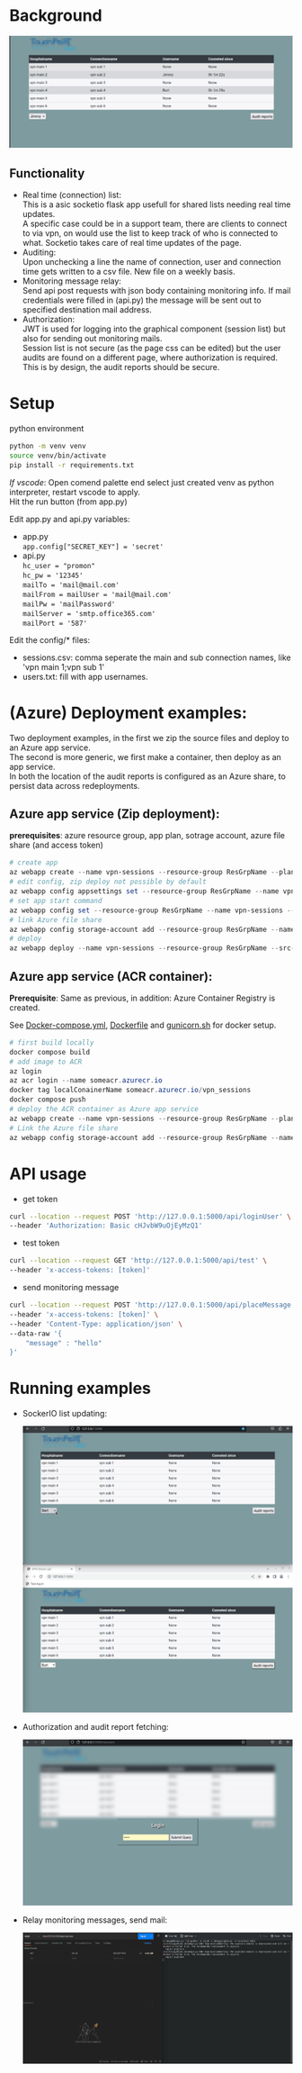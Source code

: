 # Background

![Alt text](assets/images/Screenshot_20230210_212141.png)

## Functionality

* Real time (connection) list:  
This is a asic socketio flask app usefull for shared lists needing real time updates.  
A specific case could be in a support team, there are clients to connect to via vpn, on would use the list to keep track of who is connected to what. Socketio takes care of real time updates of the page.
* Auditing:  
Upon unchecking a line the name of connection, user and connection time gets written to a csv file. New file on a weekly basis.
* Monitoring message relay:  
Send api post requests with json body containing monitoring info. If mail credentials were filled in (api.py) the message will be sent out to specified destination mail address.
* Authorization:  
JWT is used for logging into the graphical component (session list) but also for sending out monitoring mails.  
Session list is not secure (as the page css can be edited) but the user audits are found on a different page, where authorization is required. This is by design, the audit reports should be secure.  


# Setup

python environment
```bash
python -m venv venv
source venv/bin/activate
pip install -r requirements.txt
```

*If vscode*: Open comend palette end select just created venv as python interpreter, restart vscode to apply.  
Hit the run button (from app.py)

Edit app.py and api.py variables:
* app.py  
`app.config["SECRET_KEY"] = 'secret'`
* api.py  
`hc_user = "promon"`  
`hc_pw = '12345'`  
`mailTo = 'mail@mail.com'`  
`mailFrom = mailUser = 'mail@mail.com'`  
`mailPw = 'mailPassword'`  
`mailServer = 'smtp.office365.com'`  
`mailPort = '587'`  

Edit the config/* files:
* sessions.csv: comma seperate the main and sub connection names, like 'vpn main 1;vpn sub 1'
* users.txt: fill with app usernames.

# (Azure) Deployment  examples:

Two deployment examples, in the first we zip the source files and deploy to an Azure app service.  
The second is more generic, we first make a container, then deploy as an app service.  
In both the location of the audit reports is configured as an Azure share, to persist data across redeployments.

## Azure app service (Zip deployment):

**prerequisites**: azure resource group, app plan, sotrage account, azure file share (and access token)

```powershell
# create app
az webapp create --name vpn-sessions --resource-group ResGrpName --plan PlanName --runtime PYTHON:3.9
# edit config, zip deploy not possible by default
az webapp config appsettings set --resource-group ResGrpName --name vpn-sessions --settings SCM_DO_BUILD_DURING_DEPLOYMENT=true 
# set app start command
az webapp config set --resource-group ResGrpName --name vpn-sessions --startup-file 'gunicorn --bind=0.0.0.0 --timeout 30 -k geventwebsocket.gunicorn.workers.GeventWebSocketWorker -w 1 app:app'
# link Azure file share
az webapp config storage-account add --resource-group ResGrpName --name vpn-sessions --custom-id auditreports --storage-type AzureFiles --share-name auditreports --account-name azfileacct --access-key '[token]' --mount-path '/audit_export'
# deploy
az webapp deploy --name vpn-sessions --resource-group ResGrpName --src-path vpn-sessions.zip
```
## Azure  app service (ACR container):

**Prerequisite**: Same as previous, in addition: Azure Container Registry is created.

See [Docker-compose.yml](Docker-compose.yml), [Dockerfile](Dockerfile) and [gunicorn.sh](gunicorn.sh) for docker setup.

```powershell
# first build locally
docker compose build
# add image to ACR
az login
az acr login --name someacr.azurecr.io
docker tag localConainerName someacr.azurecr.io/vpn_sessions
docker compose push
# deploy the ACR container as Azure app service
az webapp create --name vpn-sessions --resource-group ResGrpName --plan PlanName --deployment-container-image-name 'someacr.azurecr.io/vpn_sessions'
# Link the Azure file share
az webapp config storage-account add --resource-group ResGrpName --name vpn-sessions --custom-id auditreports --storage-type AzureFiles --share-name auditreports --account-name azfileacct --access-key '[token]' --mount-path '/audit_export'
```


# API usage

- get token
```bash
curl --location --request POST 'http://127.0.0.1:5000/api/loginUser' \
--header 'Authorization: Basic cHJvbW9uOjEyMzQ1'
```
- test token
```bash
curl --location --request GET 'http://127.0.0.1:5000/api/test' \
--header 'x-access-tokens: [token]'
```
- send monitoring message
```bash
curl --location --request POST 'http://127.0.0.1:5000/api/placeMessage' \
--header 'x-access-tokens: [token]' \
--header 'Content-Type: application/json' \
--data-raw '{
    "message" : "hello"
}'
```

# Running examples

* SockerIO list updating:

    ![Alt text](assets/images/Peek%202023-02-10%2021-07.gif)
* Authorization and audit report fetching:

    ![Alt text](assets/images/Peek%202023-02-10%2021-09.gif)
* Relay monitoring messages, send mail:

    ![Alt text](assets/images/Peek%202023-02-10%2021-16.gif)

